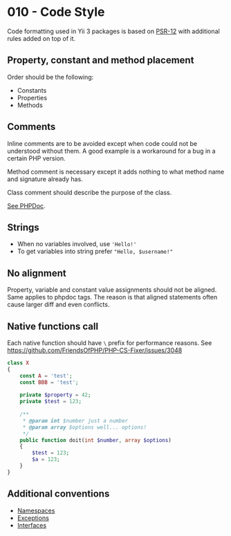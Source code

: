 # 010 - Code Style

Code formatting used in Yii 3 packages is based on [PSR-12](https://www.php-fig.org/psr/psr-12/) with additional rules
added on top of it.

## Property, constant and method placement

Order should be the following:

- Constants
- Properties
- Methods
  
## Comments

Inline comments are to be avoided except when code could not be understood without them. A good example is
a workaround for a bug in a certain PHP version.

Method comment is necessary except it adds nothing to what method name and signature already has.

Class comment should describe the purpose of the class.

[See PHPDoc](https://github.com/yiisoft/docs/blob/master/014-docs.md#phpdoc).

## Strings

- When no variables involved, use `'Hello!'`
- To get variables into string prefer `"Hello, $username!"`

## No alignment

Property, variable and constant value assignments should not be aligned. Same applies to phpdoc tags.
The reason is that aligned statements often cause larger diff and even conflicts.

## Native functions call

Each native function should have `\` prefix for performance reasons. See https://github.com/FriendsOfPHP/PHP-CS-Fixer/issues/3048

```php
class X
{
    const A = 'test';
    const BBB = 'test';
    
    private $property = 42;
    private $test = 123;
    
    /**
     * @param int $number just a number
     * @param array $options well... options!
     */
    public function doit(int $number, array $options)
    {
        $test = 123;
        $a = 123;
    }
}
```

## Additional conventions

- [Namespaces](004-namespaces.md)
- [Exceptions](007-exceptions.md)
- [Interfaces](008-interfaces.md)

